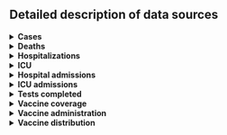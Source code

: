## Detailed description of data sources

<details>
<summary><b>Cases</b></summary>

| P/T   | Data sources                                                                                                                                                                                                                                                                                                                                                    |
|:------|:----------------------------------------------------------------------------------------------------------------------------------------------------------------------------------------------------------------------------------------------------------------------------------------------------------------------------------------------------------------|
| AB    | - COVID-19 Alberta statistics app (2020-03-05–2020-03-31)<br>- COVID-19 Alberta geospatial data; COVID-19 Alberta summary statistics (2020-04-01–2023-08-28)<br>- Alberta respiratory virus dashboard (2023-09-02–present)                                                                                                                                      |
| BC    | - British Columbia case CSV (2020-01-29–2023-04-15)<br>- British Columbia COVID-19 Situation Report (2023-04-22–present)                                                                                                                                                                                                                                        |
| MB    | - Manitoba RHA times series CSV (2020-03-14–2022-03-25)<br>- Manitoba weekly surveillance report (2022-03-26–2022-11-05)<br>- Manitoba weekly surveillance report (2022-11-12–present)                                                                                                                                                                          |
| NB    | - CCODWG Covid19Canada dataset (2020-01-25–2021-03-07)<br>- New Brunswick dashboard (2021-03-08–2022-03-29)<br>- New Brunswick COVIDWATCH weekly report (2022-04-02–2022-12-10)<br>- New Brunswick COVIDWATCH weekly report (2022-12-17–2023-08-26)<br>- New Brunswick Respiratory Watch weekly report (2023-09-02–present)                                     |
| NL    | - CCODWG Covid19Canada dataset (2020-01-25–2021-03-15)<br>- Newfoundland & Labrador dashboard (2021-03-16–2022-03-11)<br>- Newfoundland & Labrador dashboard (2022-03-12–present)                                                                                                                                                                               |
| NS    | - Nova Scotia case CSV (2021-03-15–2021-01-22)<br>- Nova Scotia dashboard (2021-01-23–2021-12-09)<br>- Nova Scotia daily news release (2021-12-10–2022-03-04)<br>- Nova Scotia dashboard (2022-03-05–2023-05-22)<br>- Nova Scotia epidemiologic summary (monthly report) (2023-05-31–present)                                                                   |
| NT    | - Public Health Agency of Canada daily epidemiology update (2020-03-11–2022-06-08)<br>- Public Health Agency of Canada weekly epidemiology update (2022-06-11–2022-06-11)<br>- Northwest Territories COVID-19 dashboard (2022-06-13–2022-06-13)                                                                                                                 |
| NU    | - Public Health Agency of Canada daily epidemiology update (2020-03-11–2022-04-05)                                                                                                                                                                                                                                                                              |
| ON    | - Ontario confirmed positive cases (2020-01-23–present)                                                                                                                                                                                                                                                                                                         |
| PE    | - Public Health Agency of Canada daily epidemiology update (2020-03-11–2022-06-08)<br>- Public Health Agency of Canada weekly epidemiology update (2022-06-11–present)                                                                                                                                                                                          |
| QC    | - INSPQ time series data CSV (2020-01-24–present)                                                                                                                                                                                                                                                                                                               |
| SK    | - Saskatchewan total cases dashboard & Freedom of Information request (2020-03-11–2022-02-06)<br>- Saskatchewan weekly COVID-19 situation report (2022-02-12–2022-06-25)<br>- Saskatchewan monthly COVID-19 situation report (2022-07-16–2022-09-10)<br>- Saskatchewan Community Respiratory Illness Surveillance Program situation report (2022-09-17–present) |
| YT    | - Yukon dashboard (2020-03-19–2022-11-10)                                                                                                                                                                                                                                                                                                                       |
</details>

<details>
<summary><b>Deaths</b></summary>

| P/T   | Data sources                                                                                                                                                                                                                                                                                                                                                    |
|:------|:----------------------------------------------------------------------------------------------------------------------------------------------------------------------------------------------------------------------------------------------------------------------------------------------------------------------------------------------------------------|
| AB    | - CCODWG Covid19Canada dataset (2020-03-08–2020-06-22)<br>- Alberta case CSV (2020-06-23–2023-06-05)<br>- Alberta case breakdown (2023-06-12–2023-07-24)<br>- COVID-19 Alberta summary statistics (2023-07-25–2023-08-28)<br>- Alberta respiratory virus dashboard (2023-09-30–present)                                                                         |
| BC    | - CCODWG Covid19Canada dataset (2020-03-08–2022-04-01)<br>- British Columbia dashboard (2022-04-02–2023-04-15)<br>- British Columbia COVID-19 Situation Report (2023-04-22–present)                                                                                                                                                                             |
| MB    | - Manitoba RHA times series CSV (2020-03-14–2022-03-19)<br>- Manitoba weekly surveillance report (2022-03-26–2022-11-05)<br>- Public Health Agency of Canada weekly epidemiology update (2022-11-12–present)                                                                                                                                                    |
| NB    | - CCODWG Covid19Canada dataset (2020-01-25–2021-03-07)<br>- New Brunswick dashboard (2021-03-08–2022-03-29)<br>- New Brunswick COVIDWATCH weekly report (2022-04-02–2022-12-10)<br>- New Brunswick COVIDWATCH weekly report (2022-12-17–2023-08-26)<br>- New Brunswick Respiratory Watch weekly report (2023-09-02–present)                                     |
| NL    | - CCODWG Covid19Canada dataset (2020-01-25–2021-03-15)<br>- Newfoundland & Labrador dashboard (2021-03-16–2022-03-11)<br>- Newfoundland & Labrador dashboard (2022-03-15–2022-05-05)<br>- Newfoundland & Labrador dashboard (2022-05-06–2023-06-21)<br>- Public Health Agency of Canada weekly epidemiology update (2023-07-01–present)                         |
| NS    | - CCODWG Covid19Canada dataset (2020-01-25–2021-01-18)<br>- Nova Scotia dashboard (2021-01-19–2022-01-18)<br>- Nova Scotia dashboard (2021-01-23–2021-12-09)<br>- Nova Scotia daily news release (2021-12-10–2022-03-04)<br>- Nova Scotia weekly report (2022-03-08–2023-05-22)<br>- Nova Scotia epidemiologic summary (monthly report) (2023-05-31–present)    |
| NT    | - Public Health Agency of Canada daily epidemiology update (2020-03-11–2022-06-08)<br>- Public Health Agency of Canada weekly epidemiology update (2022-06-11–2022-06-11)<br>- Northwest Territories COVID-19 dashboard (2022-06-13–2022-06-13)                                                                                                                 |
| NU    | - Public Health Agency of Canada daily epidemiology update (2020-03-11–2022-04-05)                                                                                                                                                                                                                                                                              |
| ON    | - Public Health Ontario Ontario COVID-19 Data Tool (2020-01-15–2023-08-26)<br>- Public Health Ontario Ontario Respiratory Virus Tool (2023-09-02–present)                                                                                                                                                                                                       |
| PE    | - Public Health Agency of Canada daily epidemiology update (2020-03-11–2022-06-08)<br>- Public Health Agency of Canada weekly epidemiology update (2022-06-11–present)                                                                                                                                                                                          |
| QC    | - INSPQ time series data CSV (2020-01-24–present)                                                                                                                                                                                                                                                                                                               |
| SK    | - Saskatchewan total cases dashboard & Freedom of Information request (2020-04-04–2022-02-06)<br>- Saskatchewan weekly COVID-19 situation report (2022-02-12–2022-06-25)<br>- Saskatchewan monthly COVID-19 situation report (2022-07-16–2022-09-10)<br>- Saskatchewan Community Respiratory Illness Surveillance Program situation report (2022-09-17–present) |
| YT    | - Public Health Agency of Canada daily epidemiology update (2020-03-11–2022-06-08)<br>- Public Health Agency of Canada weekly epidemiology update (2022-06-11–2022-11-05)                                                                                                                                                                                       |
</details>

<details>
<summary><b>Hospitalizations</b></summary>

| P/T   | Data sources                                                                                                                                                                                                                      |
|:------|:----------------------------------------------------------------------------------------------------------------------------------------------------------------------------------------------------------------------------------|
| AB    | - COVID-19 Alberta summary statistics (2020-03-06–2022-01-31)<br>- COVID-19 Alberta summary statistics (2022-02-01–2023-08-21)                                                                                                    |
| BC    | - covid19tracker.ca dataset (2020-01-25–2021-03-12)<br>- British Columbia dashboard (2021-03-13–2023-04-20)                                                                                                                       |
| CAN   | - Public Health Agency of Canada weekly epidemiology update (2022-04-01–present)                                                                                                                                                  |
| MB    | - covid19tracker.ca dataset (2020-01-25–2021-02-03)<br>- Manitoba dashboard (2021-02-04–2022-03-25)                                                                                                                               |
| NB    | - covid19tracker.ca dataset (2020-01-25–2021-03-07)<br>- New Brunswick dashboard (2021-03-08–2021-09-19)<br>- New Brunswick dashboard (2021-09-20–2022-03-29)<br>- New Brunswick COVIDWATCH weekly report (2022-04-02–2022-12-10) |
| NL    | - Newfoundland & Labrador dashboard (2020-03-27–2022-03-11)                                                                                                                                                                       |
| NS    | - covid19tracker.ca dataset (2020-01-25–2021-01-18)<br>- Nova Scotia dashboard (2021-01-19–2022-01-18)<br>- Nova Scotia dashboard (2022-01-19–2022-03-04)<br>- Nova Scotia weekly dashboard (2022-03-08–2023-05-22)               |
| ON    | - Ontario hospitalization CSV (2020-04-02–present)                                                                                                                                                                                |
| PE    | - covid19tracker.ca dataset (2020-01-25–present)                                                                                                                                                                                  |
| QC    | - INSPQ manual data CSV (2020-03-13–2020-04-10)<br>- MSSS hospitalization CSV (2020-04-11–present)                                                                                                                                |
| SK    | - Saskatchewan hospitalized cases dashboard (2020-03-26–2022-02-06)<br>- Saskatchewan weekly COVID-19 situation report (2022-02-09–2022-06-29)                                                                                    |
</details>

<details>
<summary><b>ICU</b></summary>

| P/T   | Data sources                                                                                                                                                                                                                      |
|:------|:----------------------------------------------------------------------------------------------------------------------------------------------------------------------------------------------------------------------------------|
| AB    | - COVID-19 Alberta summary statistics (2020-03-06–2022-01-31)<br>- COVID-19 Alberta summary statistics (2022-02-01–2023-08-21)                                                                                                    |
| BC    | - covid19tracker.ca dataset (2020-01-25–2021-03-12)<br>- British Columbia dashboard (2021-03-13–2023-04-20)                                                                                                                       |
| CAN   | - Public Health Agency of Canada weekly epidemiology update (2022-04-01–present)                                                                                                                                                  |
| MB    | - covid19tracker.ca dataset (2022-03-26–present)<br>- Manitoba dashboard (2021-02-04–2022-03-25)                                                                                                                                  |
| NB    | - covid19tracker.ca dataset (2020-01-25–2021-03-07)<br>- New Brunswick dashboard (2021-03-08–2021-09-19)<br>- New Brunswick dashboard (2021-09-20–2022-03-29)<br>- New Brunswick COVIDWATCH weekly report (2022-04-02–2022-12-10) |
| NL    | - covid19tracker.ca dataset (2020-01-25–2021-03-15)<br>- Newfoundland & Labrador dashboard (2021-03-16–2022-03-11)                                                                                                                |
| NS    | - covid19tracker.ca dataset (2020-01-25–2021-01-18)<br>- Nova Scotia dashboard (2021-01-19–2022-01-18)<br>- Nova Scotia dashboard (2022-01-19–2022-03-04)<br>- Nova Scotia weekly dashboard (2022-04-12–2023-05-22)               |
| ON    | - Ontario hospitalization CSV (2020-04-02–present)                                                                                                                                                                                |
| PE    | - covid19tracker.ca dataset (2020-01-25–present)                                                                                                                                                                                  |
| QC    | - INSPQ manual data CSV (2020-03-13–2020-04-10)<br>- MSSS hospitalization CSV (2020-04-11–present)                                                                                                                                |
| SK    | - Saskatchewan hospitalized cases dashboard (2020-03-26–2022-02-06)<br>- Saskatchewan weekly COVID-19 situation report (2022-02-09–2022-06-29)                                                                                    |
</details>

<details>
<summary><b>Hospital admissions</b></summary>

| P/T   | Data sources                                                                                                                                                                                 |
|:------|:---------------------------------------------------------------------------------------------------------------------------------------------------------------------------------------------|
| AB    | - Alberta respiratory virus dashboard (2020-03-07–present)                                                                                                                                   |
| MB    | - Manitoba weekly surveillance report (2020-05-16–2022-03-19)<br>- Manitoba weekly surveillance report (2022-03-26–2022-11-05)<br>- Manitoba weekly surveillance report (2022-11-12–present) |
| ON    | - Public Health Ontario Ontario Respiratory Virus Tool (2020-01-11–present)                                                                                                                  |
| QC    | - INSPQ time series data CSV (2020-01-24–present)                                                                                                                                            |
| YT    | - Yukon dashboard (2020-07-14–2022-11-10)                                                                                                                                                    |
</details>

<details>
<summary><b>ICU admissions</b></summary>

| P/T   | Data sources                                                                                                                                                                                 |
|:------|:---------------------------------------------------------------------------------------------------------------------------------------------------------------------------------------------|
| AB    | - Alberta respiratory virus dashboard (2020-03-07–present)                                                                                                                                   |
| MB    | - Manitoba weekly surveillance report (2020-05-16–2022-03-19)<br>- Manitoba weekly surveillance report (2022-03-26–2022-11-05)<br>- Manitoba weekly surveillance report (2022-11-12–present) |
| QC    | - INSPQ time series data CSV (2020-01-24–present)                                                                                                                                            |
</details>

<details>
<summary><b>Tests completed</b></summary>

| P/T   | Data sources                                                                                                                                                |
|:------|:------------------------------------------------------------------------------------------------------------------------------------------------------------|
| AB    | - COVID-19 Alberta statistics app (2020-01-04–2020-03-05)<br>- COVID-19 Alberta summary statistics (2020-03-06–2023-08-28)                                  |
| BC    | - Public Health Agency of Canada epidemiology update (2020-01-01–2022-11-22)                                                                                |
| MB    | - Public Health Agency of Canada epidemiology update (2020-01-01–2022-11-20)<br>- Manitoba weekly surveillance report (2022-11-26–present)                  |
| NB    | - Public Health Agency of Canada epidemiology update (2020-01-01–2022-11-20)                                                                                |
| NL    | - Public Health Agency of Canada epidemiology update (2020-01-01–2022-11-22)                                                                                |
| NS    | - Public Health Agency of Canada epidemiology update (2020-01-01–2022-11-19)                                                                                |
| NT    | - Public Health Agency of Canada epidemiology update (2020-01-01–2022-11-17)                                                                                |
| NU    | - Public Health Agency of Canada epidemiology update (2020-01-01–2022-11-20)                                                                                |
| ON    | - Public Health Agency of Canada epidemiology update (2020-01-01–2022-11-19)<br>- Public Health Ontario Ontario Respiratory Virus Tool (2022-11-26–present) |
| PE    | - Public Health Agency of Canada epidemiology update (2020-01-01–2022-11-22)                                                                                |
| QC    | - Public Health Agency of Canada epidemiology update (2020-01-01–2022-11-22)                                                                                |
| SK    | - Public Health Agency of Canada epidemiology update (2020-01-01–2022-11-22)                                                                                |
| YT    | - Yukon dashboard (2020-02-27–2022-11-10)                                                                                                                   |
</details>

<details>
<summary><b>Vaccine coverage</b></summary>

| P/T   | Data sources                                                               |
|:------|:---------------------------------------------------------------------------|
| CAN   | - Public Health Agency of Canada vaccination coverage (2020-12-19–present) |
</details>

<details>
<summary><b>Vaccine administration</b></summary>

| P/T   | Data sources                                                               |
|:------|:---------------------------------------------------------------------------|
| CAN   | - Public Health Agency of Canada vaccination coverage (2020-12-19–present) |
</details>

<details>
<summary><b>Vaccine distribution</b></summary>

| P/T   | Data sources                                                                                                                         |
|:------|:-------------------------------------------------------------------------------------------------------------------------------------|
| CAN   | - CCODWG Covid19Canada dataset (2020-12-13–2021-01-01)<br>- Public Health Agency of Canada doses distributed (2021-01-02–2023-07-14) |
</details>